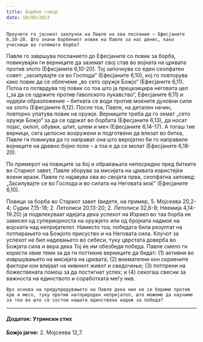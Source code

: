 ```yaml
---
title: Борбен говор
date: 10/09/2023
---
```


`Проучете го јасниот заклучок на Павле на ова послание – Ефесјаните 6,10-20. Што значи борбениот извик на Павле за нас денес, како учесници во големата борба?`

Павле го завршува посланието до Ефесјаните со повик за борба, повикувајќи ги верниците да заземат свој став во војната на црквата против злото (Ефесјаните 6,10-20). Тој започнува со еден сеопфатен совет: „засилувајте се во Господа“ (Ефесјаните 6,10), кој го повторува како повик да се облечеме „во сето оружје Божјо“ (Ефесјаните 6,11). Потоа го потврдува тој повик со тоа што ја прецизицира неговата цел („за да се одржите против ѓаволското лукавство“, Ефесјаните 6,11) и нудејќи образложение – битката се води против моќните духовни сили на злото (Ефесјаните 6,12). После тоа, Павле, на детален начин, повторно упатува повик на оружје. Верниците треба да го земат „сето оружје Божјо“ за да се одржат во борбата (Ефесјаните 6,13), да носат појас, оклоп, обувки, штит, шлем и меч (Ефесјаните 6,14-17). А тогаш тие верници, сега целосно вооружени и подготвени да влезат во битка, Павле ги повикува да го направат она што веројатно би го направиле војниците на древно бојно поле – а тоа е да се молат (Ефесјаните 6,18-20).

По примерот на повиците за бој и обраќањата непосредно пред битките во Стариот завет, Павле зборува за мисијата на црквата користејќи воени ирази. Павле го најавува ова во својата прва, сеопфатна заповед: „Засилувајте се во Господа и во силата на Неговата моќ“ (Ефесјаните 6,10).

Повици за борба во Стариот завет (видете, на пример, 5. Мојсеева 20,2-4; Судии 7,15-18; 2. Летописи 20,13-20; 2. Летописи 32,6-8; Неемија 4,14-19.20) ја подвлекуваат идејата дека успехот на Израел во таа борба не зависел од супериорноста на оружјето или од бројната надмоќ на војската над непријателот. Наместо тоа, победата била резултат на потпирањето на Божјото присуство и на Неговата сила. Клучот за успехот не бил надевањето во себеси, туку цврстата доверба во Божјата сила и вера дека Тој ќе им обезбеди победа. Павле смело ги користи овие теми за да ги поттикне верниците да бидат: (1) активни во извршувањето на мисијата на црквата; (2) внимателни кон скриените фактори кои влијаат на нивниот живот и сведочење; (3) потпрени на божествената помош за да постигнат успех; и (4) секогаш свесни за важноста на единството и соработката меѓу нив.

`Врз основа на предупредувањето на Павле дека ние не се бориме против крв и месо, туку против натприроден непријател, што можеме да научиме за тоа во што се состои нашата единствена надеж за победа?`

---

#### Додаток: Утрински стих

**Божјо јагне:** 2. Мојсеева 12,7.